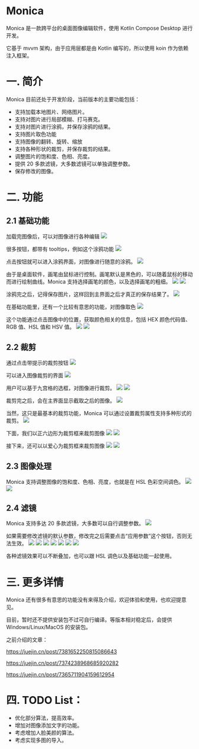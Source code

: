 # Monica
Monica 是一款跨平台的桌面图像编辑软件，使用 Kotlin Compose Desktop 进行开发。

它基于 mvvm 架构，由于应用层都是由 Kotlin 编写的，所以使用 koin 作为依赖注入框架。

# 一. 简介
Monica 目前还处于开发阶段，当前版本的主要功能包括：

* 支持加载本地图片、网络图片。
* 支持对图片进行局部模糊、打马赛克。
* 支持对图片进行涂鸦，并保存涂鸦的结果。
* 支持图片取色功能
* 支持图像的翻转、旋转、缩放
* 支持各种形状的裁剪，并保存裁剪的结果。
* 调整图片的饱和度、色相、亮度。
* 提供 20 多款滤镜，大多数滤镜可以单独调整参数。
* 保存修改的图像。


# 二. 功能
## 2.1 基础功能
加载完图像后，可以对图像进行各种编辑
![](images/1-1.png)

很多按钮，都带有 tooltips，例如这个涂鸦功能
![](images/1-2.png)

点击按钮就可以进入涂鸦界面，对图像进行随意的涂鸦。
![](images/1-3.png)

由于是桌面软件，画笔由鼠标进行控制。画笔默认是黑色的，可以随着鼠标的移动而进行绘制曲线。Monica 支持选择画笔的颜色，以及选择画笔的粗细。
![](images/1-4.png)
![](images/1-5.png)

涂鸦完之后，记得保存图片，这样回到主界面之后才真正的保存结果了。
![](images/1-6.png)

在基础功能里，还有一个比较有意思的功能，对图像取色
![](images/1-7.png)

这个功能通过点击图像中的位置，获取颜色相关的信息，包括 HEX 颜色代码值、RGB 值、HSL 值和 HSV 值。
![](images/1-8.png)
![](images/1-9.png)

## 2.2 裁剪

通过点击带提示的裁剪按钮
![](images/2-1.png)

可以进入图像裁剪的界面
![](images/2-2.png)

用户可以基于九宫格的选框，对图像进行裁剪。
![](images/2-3.png)
![](images/2-4.png)

裁剪完之后，会在主界面显示截取之后的图像。
![](images/2-5.png)

当然，这只是最基本的裁剪功能，Monica 可以通过设置裁剪属性支持多种形式的裁剪。
![](images/2-6.png)

下面，我们以正六边形为裁剪框来裁剪图像
![](images/2-7.png)
![](images/2-8.png)

接下来，还可以以爱心为裁剪框来裁剪图像
![](images/2-9.png)
![](images/2-10.png)


## 2.3 图像处理
Monica 支持调整图像的饱和度、色相、亮度，也就是在 HSL 色彩空间调色。
![](images/3-1.png)
![](images/3-2.png)

## 2.4 滤镜
Monica 支持多达 20 多款滤镜，大多数可以自行调整参数。
![](images/4-1.png)

如果需要修改滤镜的默认参数，修改完之后需要点击“应用参数”这个按钮，否则无法生效。
![](images/4-2.png)
![](images/4-3.png)
![](images/4-4.png)
![](images/4-5.png)
![](images/4-6.png)
![](images/4-7.png)
![](images/4-8.png)

各种滤镜效果可以不断叠加，也可以跟 HSL 调色以及基础功能一起使用。

# 三. 更多详情

Monica 还有很多有意思的功能没有来得及介绍，欢迎体验和使用，也欢迎提意见。

目前，暂时还不提供安装包不过可自行编译。等版本相对稳定后，会提供 Windows/Linux/MacOS 的安装包。

之前介绍的文章：

https://juejin.cn/post/7381652250815086643

https://juejin.cn/post/7374238968685920282

https://juejin.cn/post/7365711904159612954

# 四. TODO List：

* 优化部分算法，提高效率。
* 增加对图像添加文字的功能。
* 考虑增加人脸美颜的算法。
* 考虑实现多图的导入。